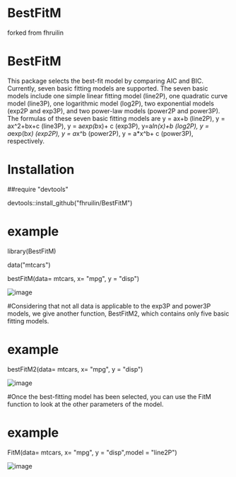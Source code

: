 # BestFitM
forked from fhruilin

# BestFitM
This package selects the best-fit model by comparing AIC and BIC. Currently, seven basic fitting models are supported. The seven basic models include one simple linear fitting model (line2P), one quadratic curve model (line3P), one logarithmic model (log2P), two exponential models (exp2P and exp3P), and two power-law models (power2P and power3P).
The formulas of these seven basic fitting models are y = ax+b (line2P), y = ax^2+bx+c (line3P), y = a*exp(b*x)+ c (exp3P), y=a*ln(x)+b (log2P), y = a*exp(b*x) (exp2P), y = a*x^b (power2P), y = a*x^b+ c (power3P), respectively.

# Installation
##require "devtools"

devtools::install_github("fhruilin/BestFitM")

# example
library(BestFitM)

data("mtcars")

bestFitM(data= mtcars, x= "mpg", y = "disp")

![image](https://user-images.githubusercontent.com/50893444/126153624-7b74ff97-08b0-4ea0-8c1e-10938a0d98ea.png)


#Considering that not all data is applicable to the exp3P and power3P models, we give another function, BestFitM2, which contains only five basic fitting models.

# example
bestFitM2(data= mtcars, x= "mpg", y = "disp")

![image](https://user-images.githubusercontent.com/50893444/126153865-b7bc7c49-0b7c-4d6a-8392-31602aa3cfdd.png)


#Once the best-fitting model has been selected, you can use the FitM function to look at the other parameters of the model.

# example
FitM(data= mtcars, x= "mpg", y = "disp",model = "line2P")

![image](https://user-images.githubusercontent.com/50893444/126153914-95642b8c-b347-48c0-acbf-9e5cf40c6b08.png)

